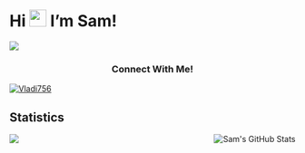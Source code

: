 # Hi <img src="https://raw.githubusercontent.com/MartinHeinz/MartinHeinz/master/wave.gif" width="30px"> I’m Sam!</strong> </em>

![](https://komarev.com/ghpvc/?VLicus&abbreviated=true)

<h3 align="center">Connect With Me! </h3>

<a
 href="https://www.linkedin.com/in/vladislav-kostic-4b9b571b9/" target="_blank"><img 
align="center" 
src="https://img.shields.io/badge/LinkedIn-0077B5?style=for-the-badge&logo=linkedin&logoColor=white"
 alt="Vladi756" /></a>
</p>

## Statistics

<a href="https://github.com/VLicus">
 <img align="left" src="https://github-readme-stats.vercel.app/api/top-langs/?username=VLicus&title_color=ffffff&text_color=c9cacc&icon_color=2bbc8a&bg_color=1d1f21&hide=python,cython,css,html&langs_count=4" a/>

<a href="https://github.com/VLicus">
  <img align="right" src="https://github-readme-stats.vercel.app/api?username=VLicus&show_icons=true&line_height=27&count_private=true&title_color=ffffff&text_color=c9cacc&icon_color=2bbc8a&bg_color=1d1f21" alt="Sam's GitHub Stats" a/>

 


 
